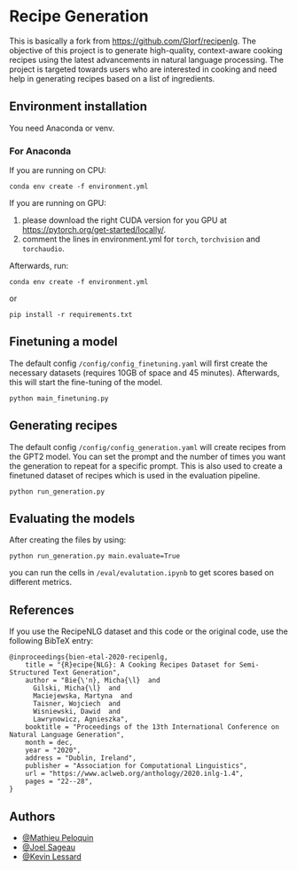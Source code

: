 # Recipe Generation 

This is basically a fork from https://github.com/Glorf/recipenlg.
The objective of this project is to generate high-quality, context-aware cooking recipes using the latest advancements in natural language processing. The project is targeted towards users who are interested in cooking and need help in generating recipes based on a list of ingredients.

## Environment installation

You need Anaconda or venv.

### For Anaconda

If you are running on CPU:
```
conda env create -f environment.yml
```


If you are running on GPU:
1. please download the right CUDA version for you GPU at https://pytorch.org/get-started/locally/.
2. comment the lines in environment.yml for `torch`, `torchvision` and `torchaudio`.

Afterwards, run:
```
conda env create -f environment.yml
```

or

```
pip install -r requirements.txt
```


## Finetuning a model

The default config `/config/config_finetuning.yaml` will first create the necessary datasets (requires 10GB of space and 45 minutes). Afterwards, this will start the fine-tuning of the model.

```
python main_finetuning.py
```

## Generating recipes

The default config `/config/config_generation.yaml` will create recipes from the GPT2 model. You can set the prompt and the number of times you want the generation to repeat for a specific prompt. This is also used to create a finetuned dataset of recipes which is used in the evaluation pipeline.

```
python run_generation.py
```

## Evaluating the models

After creating the files by using:

```
python run_generation.py main.evaluate=True
```

you can run the cells in `/eval/evalutation.ipynb` to get scores based on different metrics.


## References

If you use the RecipeNLG dataset and this code or the original code, use the following BibTeX entry:

```
@inproceedings{bien-etal-2020-recipenlg,
    title = "{R}ecipe{NLG}: A Cooking Recipes Dataset for Semi-Structured Text Generation",
    author = "Bie{\'n}, Micha{\l}  and
      Gilski, Micha{\l}  and
      Maciejewska, Martyna  and
      Taisner, Wojciech  and
      Wisniewski, Dawid  and
      Lawrynowicz, Agnieszka",
    booktitle = "Proceedings of the 13th International Conference on Natural Language Generation",
    month = dec,
    year = "2020",
    address = "Dublin, Ireland",
    publisher = "Association for Computational Linguistics",
    url = "https://www.aclweb.org/anthology/2020.inlg-1.4",
    pages = "22--28",
}
```

## Authors

- [@Mathieu Peloquin](https://www.github.com/mathieupelo)
- [@Joel Sageau ](https://www.github.com/JOELSAGEAU)
- [@Kevin Lessard](https://www.github.com/Hazot)